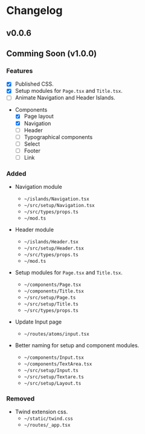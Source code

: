 # Changelog

## v0.0.6

## Comming Soon (v1.0.0)

### Features

- [x] Published CSS.
- [x] Setup modules for `Page.tsx` and `Title.tsx`.
- [ ] Animate Navigation and Header Islands.

- Components
  - [x] Page layout
  - [x] Navigation
  - [ ] Header
  - [ ] Typographical components
  - [ ] Select
  - [ ] Footer
  - [ ] Link

### Added

- Navigation module
  - `~/islands/Navigation.tsx`
  - `~/src/setup/Navigation.tsx`
  - `~/src/types/props.ts`
  - `~/mod.ts`

- Header module
  - `~/islands/Header.tsx`
  - `~/src/setup/Header.tsx`
  - `~/src/types/props.ts`
  - `~/mod.ts`

- Setup modules for `Page.tsx` and `Title.tsx`.
  - `~/components/Page.tsx`
  - `~/components/Title.tsx`
  - `~/src/setup/Page.ts`
  - `~/src/setup/Title.ts`
  - `~/src/types/props.ts`

- Update Input page
  - `~/routes/atoms/input.tsx`

- Better naming for setup and component modules.
  - `~/components/Input.tsx`
  - `~/components/TextArea.tsx`
  - `~/src/setup/Input.ts`
  - `~/src/setup/Textare.ts`
  - `~/src/setup/Layout.ts`

### Removed

- Twind extension css.
  - `~/static/twind.css`
  - `~/routes/_app.tsx`
